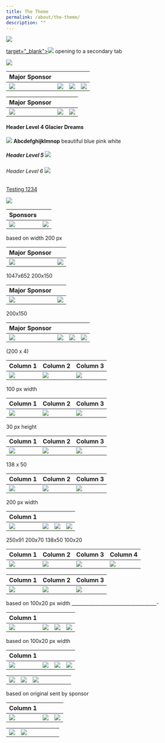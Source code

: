 ```yaml
---
title: The Theme
permalink: /about/the-theme/
description: ""
---
```

[![](/images/iLightsg_Lockup(F)-240220-04.png)](https://www.ilightsingapore.gov.sg/) 

<a href="https://www.ilightsingapore.gov.sg/"> target="_blank"&gt;![](/images/iLightsg_Lockup(F)-240220-04.png)</a>
opening to a secondary tab

![](/images/isomer-logo.svg)


| Major Sponsor|    |     |  |
| -------- |  -------- |  -------- | -------- |
|![](/images/isomer-logo.svg)|![](/images/isomer-logo.svg)| [![](/images/iLightsg_Lockup(F)-240220-04.png)](https://www.ilightsingapore.gov.sg/) | ![](/images/favicon-isomer.ico)

| Major Sponsor|    |     | 
| -------- |  -------- |  -------- |
|![](/images/isomer-logo.svg)|![](/images/iLightsg_Lockup(F)-240220-04.png)| [![](/images/iLightsg_Lockup(F)-240220-04.png)](https://www.ilightsingapore.gov.sg/) |

#### Header Level 4 Glacier Dreams 
![](/images/Installations/Glacier%20Dreams.jpg)
**Abcdefghijklmnop** beautiful blue pink white 

##### Header Level 5 ![](/images/Installations/Glacier%20Dreams.jpg)

###### Header Level 6 ![](/images/Installations/Glacier%20Dreams.jpg)

[Testing 1234](/files/SNF%20Copywriting%20-%2022%20Mar.pdf)

[![](/images/Installations/Block%20Party.jpg)](/files/SNF%20Copywriting%20-%2022%20Mar.pdf)



| Sponsors |  |
| -------- | -------- | 
|![](/images/Testing%20Sizes/acklogo%20-%20ilsg%20website%20(200%20x%2060).png)|![](/images/Testing%20Sizes/logo_rgb%20-%20ilsg%20website%20(200%20x%2073).png)|![](/images/Testing%20Sizes/acklogo%20stb%20-%20ilsg%20website%20(100%20x%2075).png)

based on width 200 px




| Major Sponsor|     |  
| -------- |  -------- |  
|![](/images/Testing%20Sizes/marina%20bay%20(reworked).png)|![](/images/Testing%20Sizes/stb%20(reworked).png)|

1047x652 200x150

| Major Sponsor|     |  
| -------- |  -------- |  
|![](/images/Testing%20Sizes/stb%20(reworked).png)|![](/images/Testing%20Sizes/stb%20(reworked).png)|

200x150

| Major Sponsor |   |    |     |
| -------- | -------- | -------- | ----- |
|![](/images/Testing%20Sizes/stb%20(reworked).png)| ![](/images/Testing%20Sizes/stb%20(reworked).png)|  ![](/images/Testing%20Sizes/stb%20(reworked).png) |  ![](/images/Testing%20Sizes/stb%20(reworked).png) |

(200 x 4)

| Column 1 | Column 2 | Column 3 |
| -------- | -------- | -------- |
| ![](/images/Testing%20Sizes/acklogo%20-%20ilsg%20website%20(100%20x%2030).png)     | ![](/images/Testing%20Sizes/logo_rgb%20-%20ilsg%20website%20(100%20x%20__).png)     | ![](/images/Testing%20Sizes/acklogo%20stb%20-%20ilsg%20website%20(100%20x%2075).png)

100 px width



| Column 1 | Column 2 | Column 3 |
| -------- | -------- | -------- |
| ![](/images/Testing%20Sizes/logo_rgb%20-%20ilsg%20website%20(83%20x%2030).png)     | ![](/images/Testing%20Sizes/acklogo%20-%20ilsg%20website%20(100%20x%2030).png)     | ![](/images/Testing%20Sizes/logo_rgb%20-%20ilsg%20website%20(83%20x%2030).png)     |

30 px height



| Column 1 | Column 2 | Column 3 |
| -------- | -------- | -------- |
| ![](/images/Testing%20Sizes/acklogo%20-%20ilsg%20website%20(138%20x%2050).png)     | ![](/images/Testing%20Sizes/logo_rgb%20-%20ilsg%20website%20(138%20x%2050).png)     | ![](/images/Testing%20Sizes/acklogo%20-%20ilsg%20website%20(138%20x%2050).png)     |

138 x 50




| Column 1 | Column 2 | Column 3 |
| -------- | -------- | -------- |
| ![](/images/Testing%20Sizes/acklogo%20-%20ilsg%20website%20(200%20x%2060).png)     | ![](/images/Testing%20Sizes/logo_rgb%20-%20ilsg%20website%20(200%20x%2073).png)     | ![](/images/Testing%20Sizes/acklogo%20-%20ilsg%20website%20(200%20x%2060).png)     |

200 px width



| Column 1 | | | |
| -------- | -------- | -------- | ----- |
| ![](/images/Testing%20Sizes/logo_rgb%20-%20ilsg%20website%20(250x91).png)     | ![](/images/Testing%20Sizes/logo_rgb%20-%20ilsg%20website%20(200%20x%2073).png)     | ![](/images/Testing%20Sizes/logo_rgb%20-%20ilsg%20website%20(138%20x%2050).png)     | ![](/images/Testing%20Sizes/logo_rgb%20-%20ilsg%20website%20(100%20x%20__).png) |

250x91  200x70 138x50 100x20

| Column 1 | Column 2 | Column 3 | Column 4 |
| -------- | -------- | -------- | ----- |
| ![](/images/Testing%20Sizes/logo_rgb%20-%20ilsg%20website%20(250x91).png)     | ![](/images/Testing%20Sizes/logo_rgb%20-%20ilsg%20website%20(200%20x%2073).png)     | ![](/images/Testing%20Sizes/logo_rgb%20-%20ilsg%20website%20(138%20x%2050).png)     | ![](/images/Testing%20Sizes/logo_rgb%20-%20ilsg%20website%20(100%20x%20__).png) |




| Column 1        | Column 2          | Column 3        | 
| -------- | -------- | -------- | 
| ![](/images/Testing%20Sizes/logo_rgb%20-%20ilsg%20website%20(100%20x%20__).png)           | ![](/images/Testing%20Sizes/logo_rgb%20-%20ilsg%20website%20(100%20x%20__).png)| ![](/images/Testing%20Sizes/logo_rgb%20-%20ilsg%20website%20(100%20x%20__).png)     | 

based on 100x20 px width 
____________________________________-


| Column 1 |  |  | |
| -------- | -------- | -------- | -----|
| ![](/images/Testing%20Sizes/logo_rgb%20-%20ilsg%20website%20(100%20x%20__).png)     | ![](/images/Testing%20Sizes/logo_rgb%20-%20ilsg%20website%20(100%20x%20__).png)     | ![](/images/Testing%20Sizes/logo_rgb%20-%20ilsg%20website%20(100%20x%20__).png)     | ![](/images/Testing%20Sizes/logo_rgb%20-%20ilsg%20website%20(100%20x%20__).png)

based on 100x20 px width 



| Column 1 | |  | |
| -   |  -  | -   | - |
| ![](/images/Testing%20Sizes/logo_rgb%20-%20ilsg%20website%20(100%20x%20__).png)| ![](/images/Testing%20Sizes/logo_rgb%20-%20ilsg%20website%20(100%20x%20__).png) | ![](/images/Testing%20Sizes/logo_rgb%20-%20ilsg%20website%20(100%20x%20__).png) | ![](/images/Testing%20Sizes/logo_rgb%20-%20ilsg%20website%20(100%20x%20__).png) |

|  | |  |  |  | | | |
| -  | - |-  | - | - | - |-| - |
|![](/images/Testing%20Sizes/logo_rgb%20-%20ilsg%20website%20(100%20x%20__).png)|![](/images/Testing%20Sizes/logo_rgb%20-%20ilsg%20website%20(100%20x%20__).png) |![](/images/Testing%20Sizes/logo_rgb%20-%20ilsg%20website%20(100%20x%20__).png)| 

based on original sent by sponsor


| Column 1 | |  |
| -   |  -  | -   |
| ![](/images/Testing%20Sizes/logo_rgb%20-%20ilsg%20website%20(100%20x%20__).png)| ![](/images/Testing%20Sizes/logo_rgb%20-%20ilsg%20website%20(100%20x%20__).png) | ![](/images/Testing%20Sizes/logo_rgb%20-%20ilsg%20website%20(100%20x%20__).png) |

|  | |  |  |  | | |
| -  | - |-  | - | - | - | - |
|![](/images/Testing%20Sizes/logo_rgb%20-%20ilsg%20website%20(100%20x%20__).png)|![](/images/Testing%20Sizes/logo_rgb%20-%20ilsg%20website%20(100%20x%20__).png) |